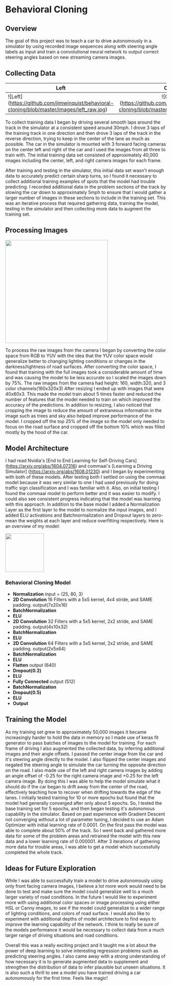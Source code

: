 # Behavioral Cloning

## Overview
The goal of this project was to teach a car to drive autonomously in a simulator by using recorded image sequences along with steering angle labels as input and train a convolutional neural network to output correct steering angles based on new streaming camera images.

## Collecting Data
| Left          | Center        | Right  |
| ------------- |:-------------:| ------|
|![Left] (https://github.com/jimwinquist/behavioral-cloning/blob/master/images/left_raw.jpg) | ![Center] (https://github.com/jimwinquist/behavioral-cloning/blob/master/images/center_raw.jpg) | ![Right] (https://github.com/jimwinquist/behavioral-cloning/blob/master/images/right_raw.jpg)

To collect training data I began by driving several smooth laps around the track in the simulator at a consistent speed around 30mph. I drove 3 laps of the training track in one direction and then drove 3 laps of the track in the reverse direction, trying to keep in the center of the lane as much as possible. The car in the simulator is mounted with 3 forward facing cameras on the center left and right of the car and I used the images from all three to train with. The initial training data set consisted of approximately 40,000 images including the center, left, and right camera images for each frame.

After training and testing in the simulator, this initial data set wasn't enough data to accurately predict certain sharp turns, so I found it necessary to collect additional training examples of spots that the model had trouble predicting. I recorded additional data in the problem sections of the track by slowing the car down to approximately 5mph to ensure that I would gather a larger number of images in these sections to include in the training set. This was an iterative process that required gathering data, training the model, testing in the simulator and then collecting more data to augment the training set.

## Processing Images
<img src="https://github.com/jimwinquist/behavioral-cloning/blob/master/images/processed.png" width="320">

To process the raw images from the camera I began by converting the color space from RGB to YUV with the idea that the YUV color space would generalize better to changing lighting conditions or changes in the darkness/lightness of road surfaces. After converting the color space, I found that training with the full images took a considerable amount of time and was causing the model to be less accurate so I scaled the images down by 75%. The raw images from the camera had height: 160, width:320, and 3 color channels(160x320x3) After resizing I ended up with images that were 40x80x3. This made the model train about 5 times faster and reduced the number of features that the model needed to train on which improved the accuracy of the predictions. In addition to resizing, I also noticed that cropping the image to reduce the amount of extraneous information in the image such as trees and sky also helped improve performance of the model. I cropped off the top 25% of the image so the model only needed to focus on the road surface and cropped off the bottom 10% which was filled mostly by the hood of the car.

## Model Architecture
I had read Nvidia's [End to End Learning for Self-Driving Cars] (https://arxiv.org/abs/1604.07316) and commaai's [Learning a Driving Simulator] (https://arxiv.org/abs/1608.01230) and I began by experimenting with both of these models. After testing both I settled on using the commaai model because it was very similar to one I had used previously for doing traffic sign classification and I was familiar with it. Also, on initial testing I found the commaai model to perform better and it was easier to modify. I could also see consistent progress indicating that the model was learning with this approach. In addition to the base model I added a Normalization Layer as the first layer to the model to normalize the input images, and I added ELU activations and Batchnormalization and Dropout layers to zero-mean the weights at each layer and reduce overfitting respectively. Here is an overview of my model:

<img src="https://github.com/jimwinquist/behavioral-cloning/blob/master/images/model.png" width="120">

### Behavioral Cloning Model
- **Normalization** input = (25, 80, 3)
- **2D Convolution** 16 Filters with a 5x5 kernel, 4x4 stride, and SAME padding. output(7x20x16)
- **BatchNormalization**
- **ELU**
- **2D Convolution** 32 Filters with a 5x5 kernel, 2x2 stride, and SAME padding. output(4x10x32)
- **BatchNormalization**
- **ELU**
- **2D Convolution** 64 Filters with a 5x5 kernel, 2x2 stride, and SAME padding. output(2x5x64)
- **BatchNormalization**
- **ELU**
- **Flatten** output (640)
- **Dropout(0.2)**
- **ELU**
- **Fully Connected** output (512)
- **BatchNormalization**
- **Dropout(0.5)**
- **ELU**
- **Output**


## Training the Model
As my training set grew to approximately 50,000 images it became increasingly harder to hold the data in memory so I made use of keras fit generator to pass batches of images to the model for training. For each frame of driving I also augmented the collected data, by inferring additional images and their angle offsets. I passed the center image from the car and it's steering angle directly to the model. I also flipped the center images and negated the steering angle to simulate the car turning the opposite direction on the road. I also made use of the left and right camera images by adding an angle offset of -0.25 for the right camera image and +0.25 for the left camera image. By doing this I was able to help the model simulate what it should do if the car began to drift away from the center of the road, effectively teaching how to recover when drifting towards the edge of the lanes. I initially tested training for 10 or more epochs but found that the model had generally converged after only about 5 epochs. So, I tested the base training set for 5 epochs, and then began testing it's autonomous capability in the simulator. Based on past experience with Gradient Descent not converging without a lot of parameter tuning, I decided to use an Adam Optimizer with initial learning rate of 0.0001. On the first pass the model was able to complete about 50% of the track. So I went back and gathered more data for some of the problem areas and retrained the model with this new data and a lower learning rate of 0.000001. After 3 iterations of gathering more data for trouble areas, I was able to get a model which successfully completed the whole track.

## Ideas for Future Exploration
While I was able to successfully train a model to drive autonomously using only front facing camera images, I believe a lot more work would need to be done to test and make sure the model could generalize well to a much larger variety of road conditions. In the future I would like to experiment more with using additional color spaces or image processing using either HSL or Canny images, to see if the model could generalize to a wider range of lighting conditions, and colors of road surface. I would also like to experiment with additional depths of model architecture to find ways to improve the learning capability of the network. I think to really be sure of the models performance it would be necessary to collect data from a much larger range of driving situations and road conditions.

Overall this was a really exciting project and it taught me a lot about the power of deep learning to solve interesting regression problems such as predicting steering angles. I also came away with a strong understanding of how necessary it is to generate augmented data to supplement and strengthen the distribution of data to infer plausible but unseen situations. It is also such a thrill to see a model you have trained driving a car autonomously for the first time. Feels like magic!